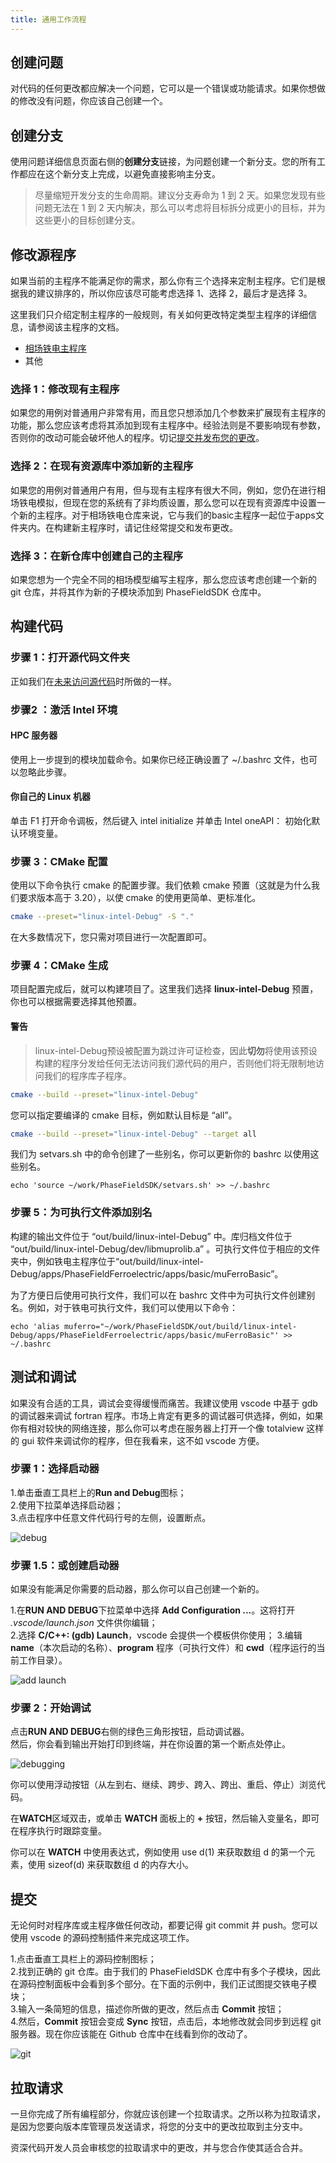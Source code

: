 ```yaml
---
title: 通用工作流程
---
```


## 创建问题

对代码的任何更改都应解决一个问题，它可以是一个错误或功能请求。如果你想做的修改没有问题，你应该自己创建一个。

## 创建分支

使用问题详细信息页面右侧的**创建分支**链接，为问题创建一个新分支。您的所有工作都应在这个新分支上完成，以避免直接影响主分支。

> 尽量缩短开发分支的生命周期。建议分支寿命为 1 到 2 天。如果您发现有些问题无法在 1 到 2 天内解决，那么可以考虑将目标拆分成更小的目标，并为这些更小的目标创建分支。

## 修改源程序

如果当前的主程序不能满足你的需求，那么你有三个选择来定制主程序。它们是根据我的建议排序的，所以你应该尽可能考虑选择 1、选择 2，最后才是选择 3。

这里我们只介绍定制主程序的一般规则，有关如何更改特定类型主程序的详细信息，请参阅该主程序的文档。

- [相场铁电主程序](https://ferro.muprosoftware.com)
- 其他

### 选择 1：修改现有主程序

如果您的用例对普通用户非常有用，而且您只想添加几个参数来扩展现有主程序的功能，那么您应该考虑将其添加到现有主程序中。经验法则是不要影响现有参数，否则你的改动可能会破坏他人的程序。切记[提交并发布您的更改](commit_and_publish_your_changes.html)。

### 选择 2：在现有资源库中添加新的主程序

如果您的用例对普通用户有用，但与现有主程序有很大不同，例如，您仍在进行相场铁电模拟，但现在您的系统有了非均质设置，那么您可以在现有资源库中设置一个新的主程序。对于相场铁电仓库来说，它与我们的basic主程序一起位于apps文件夹内。在构建新主程序时，请记住经常提交和发布更改。

### 选择 3：在新仓库中创建自己的主程序

如果您想为一个完全不同的相场模型编写主程序，那么您应该考虑创建一个新的 git 仓库，并将其作为新的子模块添加到 PhaseFieldSDK 仓库中。

## 构建代码

### 步骤 1：打开源代码文件夹
正如我们在[未来访问源代码](/en/developer/developer/#step-4-future-visit-of-the-source-code)时所做的一样。

### 步骤2 ：激活 Intel 环境

#### HPC 服务器

使用上一步提到的模块加载命令。如果你已经正确设置了 ~/.bashrc 文件，也可以忽略此步骤。


#### 你自己的 Linux 机器
单击 F1 打开命令调板，然后键入 intel initialize 并单击 Intel oneAPI： 初始化默认环境变量。


### 步骤 3：CMake 配置

使用以下命令执行 cmake 的配置步骤。我们依赖 cmake 预置（这就是为什么我们要求版本高于 3.20），以使 cmake 的使用更简单、更标准化。

```sh
cmake --preset="linux-intel-Debug" -S "."
```

在大多数情况下，您只需对项目进行一次配置即可。

### 步骤 4：CMake 生成

项目配置完成后，就可以构建项目了。这里我们选择 **linux-intel-Debug** 预置，你也可以根据需要选择其他预置。

#### 警告
> linux-intel-Debug预设被配置为跳过许可证检查，因此**切勿**将使用该预设构建的程序分发给任何无法访问我们源代码的用户，否则他们将无限制地访问我们的程序库子程序。

```sh
cmake --build --preset="linux-intel-Debug"
```

您可以指定要编译的 cmake 目标，例如默认目标是 “all”。

```sh
cmake --build --preset="linux-intel-Debug" --target all
```

我们为 setvars.sh 中的命令创建了一些别名，你可以更新你的 bashrc 以使用这些别名。

```
echo 'source ~/work/PhaseFieldSDK/setvars.sh' >> ~/.bashrc
```

### 步骤 5：为可执行文件添加别名

构建的输出文件位于 “out/build/linux-intel-Debug” 中。库归档文件位于 “out/build/linux-intel-Debug/dev/libmuprolib.a” 。可执行文件位于相应的文件夹中，例如铁电主程序位于“out/build/linux-intel-Debug/apps/PhaseFieldFerroelectric/apps/basic/muFerroBasic”。

为了方便日后使用可执行文件，我们可以在 bashrc 文件中为可执行文件创建别名。例如，对于铁电可执行文件，我们可以使用以下命令：

```
echo 'alias muferro="~/work/PhaseFieldSDK/out/build/linux-intel-Debug/apps/PhaseFieldFerroelectric/apps/basic/muFerroBasic"' >> ~/.bashrc
```

## 测试和调试

如果没有合适的工具，调试会变得缓慢而痛苦。我建议使用 vscode 中基于 gdb 的调试器来调试 fortran 程序。市场上肯定有更多的调试器可供选择，例如，如果你有相对较快的网络连接，那么你可以考虑在服务器上打开一个像 totalview 这样的 gui 软件来调试你的程序，但在我看来，这不如 vscode 方便。

### 步骤 1：选择启动器

1.单击垂直工具栏上的**Run and Debug**图标；  
2.使用下拉菜单选择启动器；  
3.点击程序中任意文件代码行号的左侧，设置断点。

![debug](/img/debug.jpg)


### 步骤 1.5：或创建启动器

如果没有能满足你需要的启动器，那么你可以自己创建一个新的。

1.在**RUN AND DEBUG**下拉菜单中选择 **Add Configuration ...**。这将打开 *.vscode/launch.json* 文件供你编辑；  
2.选择 **C/C++: (gdb) Launch**，vscode 会提供一个模板供你使用；
3.编辑 **name**（本次启动的名称）、**program** 程序（可执行文件）和 **cwd**（程序运行的当前工作目录）。

![add launch](/img/add-launch.jpg)

### 步骤 2：开始调试

点击**RUN AND DEBUG**右侧的绿色三角形按钮，启动调试器。  
然后，你会看到输出开始打印到终端，并在你设置的第一个断点处停止。

![debugging](/img/debugging.jpg)

你可以使用浮动按钮（从左到右、继续、跨步、跨入、跨出、重启、停止）浏览代码。

在**WATCH**区域双击，或单击 **WATCH**  面板上的 **+** 按钮，然后输入变量名，即可在程序执行时跟踪变量。

你可以在 **WATCH** 中使用表达式，例如使用 use d(1) 来获取数组 d 的第一个元素，使用 sizeof(d) 来获取数组 d 的内存大小。

## 提交

无论何时对程序库或主程序做任何改动，都要记得 git commit 并 push。您可以使用 vscode 的源码控制插件来完成这项工作。

1.点击垂直工具栏上的源码控制图标；  
2.找到正确的 git 仓库。由于我们的 PhaseFieldSDK 仓库中有多个子模块，因此在源码控制面板中会看到多个部分。在下面的示例中，我们正试图提交铁电子模块；  
3.输入一条简短的信息，描述你所做的更改，然后点击 **Commit** 按钮；  
4.然后，**Commit** 按钮会变成 **Sync** 按钮，点击后，本地修改就会同步到远程 git 服务器。现在你应该能在 Github 仓库中在线看到你的改动了。

![git](/img/git.jpg)

## 拉取请求

一旦你完成了所有编程部分，你就应该创建一个拉取请求。之所以称为拉取请求，是因为您要向版本库管理员发送请求，将您的分支中的更改拉取到主分支中。

资深代码开发人员会审核您的拉取请求中的更改，并与您合作使其适合合并。

